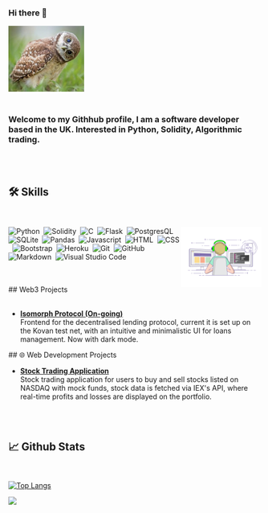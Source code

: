 ### Hi there 👋

<img src="static/DH9L7zNXYAIver5.jpeg" width=30% height=30%>

<h3>
 <br>
Welcome to my Githhub profile, I am a software developer based in the UK.
Interested in Python, Solidity, Algorithmic trading.
</h3>
<br>
<br>

## 🛠 Skills
<br>
<div id="skill_stack">
<!--Image sourced from https://dribbble.com/shots/4171367-Coding-Freak#-->

<img alt="Night Coding" height="120px" src="static/coding.gif" align="right"/>

![Python](https://img.shields.io/badge/Python-05122A?style=flat&logo=python)&nbsp;
![Solidity](https://img.shields.io/badge/-Solidity-05122A?style=flat&logo=solidity&logoColor=007ACC)&nbsp;
![C](https://img.shields.io/badge/C-05122A?style=flat&logo=C)&nbsp;
![Flask](https://img.shields.io/badge/-Flask-05122A?style=flat&logo=flask)&nbsp;
![PostgresQL](https://img.shields.io/badge/-PostgresQL-05122A?style=flat&logo=PostgresQL)&nbsp;
![SQLite](https://img.shields.io/badge/-SQLite3-05122A?style=flat&logo=SQLite)&nbsp;
![Pandas](https://img.shields.io/badge/Pandas-05122A?style=flat&logo=Pandas)&nbsp;
![Javascript](https://img.shields.io/badge/Javascript-05122A?style=flat&logo=Javascript)&nbsp;
![HTML](https://img.shields.io/badge/-HTML-05122A?style=flat&logo=HTML5)&nbsp;
![CSS](https://img.shields.io/badge/-CSS-05122A?style=flat&logo=CSS3&logoColor=1572B6)&nbsp;
![Bootstrap](https://img.shields.io/badge/-Bootstrap-05122A?style=flat&logo=bootstrap&logoColor=563D7C)&nbsp;
![Heroku](https://img.shields.io/badge/Heroku-05122A?style=flat&logo=heroku&logoColor=007ACC)&nbsp;
![Git](https://img.shields.io/badge/-Git-05122A?style=flat&logo=git)&nbsp;
![GitHub](https://img.shields.io/badge/-GitHub-05122A?style=flat&logo=github)&nbsp;
![Markdown](https://img.shields.io/badge/-Markdown-05122A?style=flat&logo=markdown)&nbsp;
![Visual Studio Code](https://img.shields.io/badge/-Visual%20Studio%20Code-05122A?style=flat&logo=visual-studio-code&logoColor=007ACC)&nbsp;

</div> 
<br>
<br> 
## Web3 Projects
<br>
<br>

 <ul>
    <li><a href="https://isomorph.loans" target="_blank" ><b>Isomorph Protocol (On-going)</b></a></li>
    Frontend for the decentralised lending protocol, current it is set up on the Kovan test net,
    with an intuitive and minimalistic UI for loans management.
    Now with dark mode.
</ul>
## 🌐 Web Development Projects

 <ul>
    <li><a href="https://its-stonks-time.herokuapp.com/" target="_blank" ><b>Stock Trading Application</b></a></li>
    Stock trading application for users to buy and sell stocks listed on NASDAQ with mock funds, stock data is fetched via IEX's API,
    where real-time profits and losses are displayed on the portfolio.
</ul>
<br>
<br>

## 📈 Github Stats
<br>
<p>
  
[![Top Langs](https://github-readme-stats.vercel.app/api/top-langs/?username=Zyanation&theme=tokyonight)](https://github.com/Zyanation/github-readme-stats)
  
<img height="150px" src="https://github-readme-stats.vercel.app/api?username=Zyanation&show_icons=true&theme=tokyonight&hide=contribs">


<!--
**Zyanation/Zyanation** is a ✨ _special_ ✨ repository because its `README.md` (this file) appears on your GitHub profile.

Here are some ideas to get you started:

- 🔭 I’m currently working on ...
- 🌱 I’m currently learning ...
- 👯 I’m looking to collaborate on ...
- 🤔 I’m looking for help with ...
- 💬 Ask me about ...
- 📫 How to reach me: ...
- 😄 Pronouns: ...
- ⚡ Fun fact: ...
-->
